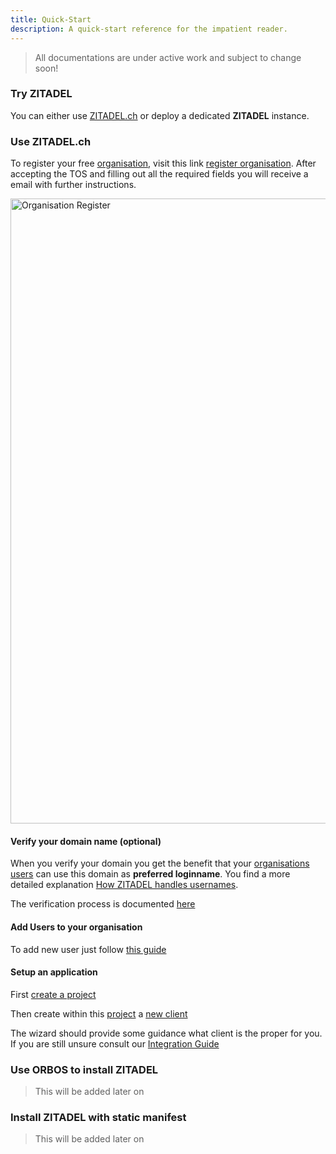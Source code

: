 ```yaml
---
title: Quick-Start
description: A quick-start reference for the impatient reader.
---
```


> All documentations are under active work and subject to change soon!

### Try ZITADEL

You can either use [ZITADEL.ch](https://zitadel.ch) or deploy a dedicated **ZITADEL** instance.

### Use ZITADEL.ch

To register your free [organisation](administrate#Organisations), visit this link [register organisation](https://accounts.zitadel.ch/register/org).
After accepting the TOS and filling out all the required fields you will receive a email with further instructions.

<img src="img/accounts_org_register.png" alt="Organisation Register" width="1000px" height="auto">

#### Verify your domain name (optional)

When you verify your domain you get the benefit that your [organisations](administrate#Organisations) [users](administrate#Users) can use this domain as **preferred loginname**. You find a more detailed explanation [How ZITADEL handles usernames](administrate#How_ZITADEL_handles_usernames).

The verification process is documented [here](administrate#Verify_a_domain_name)

#### Add Users to your organisation

To add new user just follow [this guide](administrate#Create_User)

#### Setup an application

First [create a project](administrate#Create_a_project)

Then create within this [project](administrate#Projects) a [new client](administrate#Manage_clients)

The wizard should provide some guidance what client is the proper for you. If you are still unsure consult our [Integration Guide](integrate#Overview)

### Use ORBOS to install ZITADEL

> This will be added later on

### Install ZITADEL with static manifest

> This will be added later on
